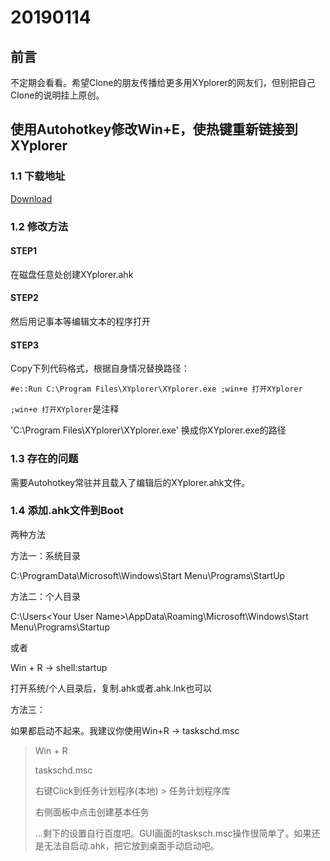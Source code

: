 # 20190114

## 前言

不定期会看看。希望Clone的朋友传播给更多用XYplorer的网友们，但别把自己Clone的说明挂上原创。

## 使用Autohotkey修改Win+E，使热键重新链接到XYplorer

### 1.1 下载地址

[Download](https://www.autohotkey.com/download/?mt=8&uo=4&ct=appcards)



### 1.2 修改方法

#### STEP1

在磁盘任意处创建XYplorer.ahk

#### STEP2

然后用记事本等编辑文本的程序打开

#### STEP3

Copy下列代码格式，根据自身情况替换路径：



`#e::Run C:\Program Files\XYplorer\XYplorer.exe ;win+e 打开XYplorer`



`;win+e 打开XYplorer`是注释



'C:\Program Files\XYplorer\XYplorer.exe' 换成你XYplorer.exe的路径



### 1.3 存在的问题

需要Autohotkey常驻并且载入了编辑后的XYplorer.ahk文件。



###  1.4 添加.ahk文件到Boot

两种方法



方法一：系统目录



C:\ProgramData\Microsoft\Windows\Start Menu\Programs\StartUp



方法二：个人目录



C:\Users\<Your User Name>\AppData\Roaming\Microsoft\Windows\Start Menu\Programs\Startup



或者

Win + R  -> shell:startup



打开系统/个人目录后，复制.ahk或者.ahk.lnk也可以



方法三：



如果都启动不起来。我建议你使用Win+R -> taskschd.msc

> 
>
> Win + R
>
> taskschd.msc
>
> 右键Click到任务计划程序(本地) > 任务计划程序库
>
> 右侧面板中点击创建基本任务
>
> ...剩下的设置自行百度吧。GUI画面的tasksch.msc操作很简单了。如果还是无法自启动.ahk，把它放到桌面手动启动吧。





